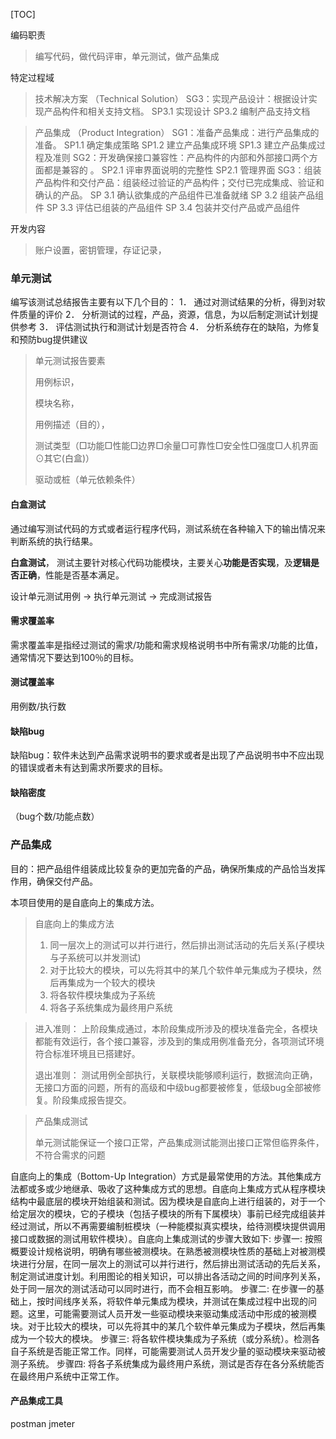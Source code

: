 [TOC]

编码职责

> 编写代码，做代码评审，单元测试，做产品集成

特定过程域

> 技术解决方案 （Technical Solution）
> SG3：实现产品设计：根据设计实现产品构件和相关支持文档。
>     SP3.1 实现设计
>     SP3.2 编制产品支持文档 

> 产品集成 （Product Integration）
> SG1：准备产品集成：进行产品集成的准备。
>     SP1.1    确定集成策略
>     SP1.2    建立产品集成环境
>     SP1.3    建立产品集成过程及准则
> SG2：开发确保接口兼容性：产品构件的内部和外部接口两个方面都是兼容的 。
>     SP2.1    评审界面说明的完整性
>     SP2.1    管理界面
> SG3：组装产品构件和交付产品：组装经过验证的产品构件；交付已完成集成、验证和确认的产品。
>     SP 3.1    确认欲集成的产品组件已准备就绪
>     SP 3.2    组装产品组件
>     SP 3.3    评估已组装的产品组件
>     SP 3.4    包装并交付产品或产品组件



开发内容

> 账户设置，密钥管理，存证记录，

### 单元测试

编写该测试总结报告主要有以下几个目的：
1． 通过对测试结果的分析，得到对软件质量的评价 
2． 分析测试的过程，产品，资源，信息，为以后制定测试计划提供参考 
3． 评估测试执行和测试计划是否符合 
4． 分析系统存在的缺陷，为修复和预防bug提供建议 

> 单元测试报告要素
>
> 用例标识，
>
> 模块名称，
>
> 用例描述（目的），
>
> 测试类型（□功能□性能□边界□余量□可靠性□安全性□强度□人机界面⊙其它(白盒)）
>
> 驱动或桩（单元依赖条件）

#### 白盒测试

通过编写测试代码的方式或者运行程序代码，测试系统在各种输入下的输出情况来判断系统的执行结果。

**白盒测试**， 测试主要针对核心代码功能模块，主要关心**功能是否实现**，及**逻辑是否正确**，性能是否基本满足。



设计单元测试用例 -> 执行单元测试 -> 完成测试报告



#### 需求覆盖率

需求覆盖率是指经过测试的需求/功能和需求规格说明书中所有需求/功能的比值，通常情况下要达到100％的目标。



#### 测试覆盖率

用例数/执行数



#### 缺陷bug

缺陷bug：软件未达到产品需求说明书的要求或者是出现了产品说明书中不应出现的错误或者未有达到需求所要求的目标。



#### 缺陷密度 

（bug个数/功能点数）



### 产品集成

目的：把产品组件组装成比较复杂的更加完备的产品，确保所集成的产品恰当发挥作用，确保交付产品。

本项目使用的是自底向上的集成方法。

> 自底向上的集成方法
>
> 1. 同一层次上的测试可以并行进行，然后排出测试活动的先后关系(子模块与子系统可以并发测试)
> 2. 对于比较大的模块，可以先将其中的某几个软件单元集成为子模块，然后再集成为一个较大的模块
> 3. 将各软件模块集成为子系统
> 4. 将各子系统集成为最终用户系统

> 进入准则：
> 上阶段集成通过，本阶段集成所涉及的模块准备完全，各模块都能有效运行，各个接口兼容，涉及到的集成用例准备充分，各项测试环境符合标准环境且已搭建好。
>
> 退出准则：
> 测试用例全部执行，关联模块能够顺利运行，数据流向正确，无接口方面的问题，所有的高级和中级bug都要被修复，低级bug全部被修复。阶段集成报告提交。

> 产品集成测试
>
> 单元测试能保证一个接口正常，产品集成测试能测出接口正常但临界条件，不符合需求的问题

自底向上的集成（Bottom-Up Integration）方式是最常使用的方法。其他集成方法都或多或少地继承、吸收了这种集成方式的思想。自底向上集成方式从程序模块结构中最底层的模块开始组装和测试。因为模块是自底向上进行组装的，对于一个给定层次的模块，它的子模块（包括子模块的所有下属模块）事前已经完成组装并经过测试，所以不再需要编制桩模块（一种能模拟真实模块，给待测模块提供调用接口或数据的测试用软件模块）。自底向上集成测试的步骤大致如下: 
    步骤一: 按照概要设计规格说明，明确有哪些被测模块。在熟悉被测模块性质的基础上对被测模块进行分层，在同一层次上的测试可以并行进行，然后排出测试活动的先后关系，制定测试进度计划。利用图论的相关知识，可以排出各活动之间的时间序列关系，处于同一层次的测试活动可以同时进行，而不会相互影响。 
    步骤二: 在步骤一的基础上，按时间线序关系，将软件单元集成为模块，并测试在集成过程中出现的问题。这里，可能需要测试人员开发一些驱动模块来驱动集成活动中形成的被测模块。对于比较大的模块，可以先将其中的某几个软件单元集成为子模块，然后再集成为一个较大的模块。 
    步骤三: 将各软件模块集成为子系统（或分系统）。检测各自子系统是否能正常工作。同样，可能需要测试人员开发少量的驱动模块来驱动被测子系统。 
步骤四: 将各子系统集成为最终用户系统，测试是否存在各分系统能否在最终用户系统中正常工作。

#### 产品集成工具

postman  jmeter

